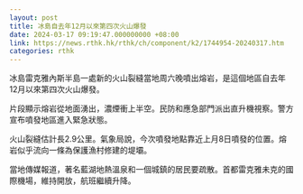 ```yaml
---
layout: post
title: 冰島自去年12月以來第四次火山爆發
date: 2024-03-17 09:19:47.000000000 +08:00
link: https://news.rthk.hk/rthk/ch/component/k2/1744954-20240317.htm
categories: rthk
---
```


冰島雷克雅內斯半島一處新的火山裂縫當地周六晚噴出熔岩，是這個地區自去年12月以來第四次火山爆發。

片段顯示熔岩從地面湧出，濃煙衝上半空。民防和應急部門派出直升機視察。警方宣布噴發地區進入緊急狀態。

火山裂縫估計長2.9公里。氣象局說，今次噴發地點靠近上月8日噴發的位置。熔岩似乎流向一條為保護漁村修建的堤壩。

當地傳媒報道，著名藍湖地熱溫泉和一個城鎮的居民要疏散。首都雷克雅未克的國際機場，維持開放，航班繼續升降。
